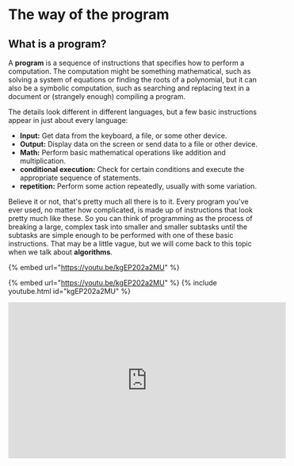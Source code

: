 # The way of the program

## What is a program?

A **program** is a sequence of instructions that specifies how to perform a computation. The computation might be something mathematical, such as solving a system of equations or finding the roots of a polynomial, but it can also be a symbolic computation, such as searching and replacing text in a document or (strangely enough) compiling a program.

The details look different in different languages, but a few basic instructions appear in just about every language:

* **Input:** Get data from the keyboard, a file, or some other device.
* **Output:** Display data on the screen or send data to a file or other device.
* **Math:** Perform basic mathematical operations like addition and multiplication.
* **conditional execution:** Check for certain conditions and execute the appropriate sequence of statements.
* **repetition:** Perform some action repeatedly, usually with some variation.

Believe it or not, that's pretty much all there is to it. Every program you've ever used, no matter how complicated, is made up of instructions that look pretty much like these. So you can think of programming as the process of breaking a large, complex task into smaller and smaller subtasks until the subtasks are simple enough to be performed with one of these basic instructions. That may be a little vague, but we will come back to this topic when we talk about **algorithms**.

{% embed url="https://youtu.be/kgEP202a2MU" %}

{% embed url="https://youtu.be/kgEP202a2MU" %}
{% include youtube.html id="kgEP202a2MU" %}  

<iframe width="560" height="315" src="https://www.youtube.com/embed/kgEP202a2MU" title="YouTube video player" frameborder="0" allow="accelerometer; autoplay; clipboard-write; encrypted-media; gyroscope; picture-in-picture; web-share" allowfullscreen></iframe>
